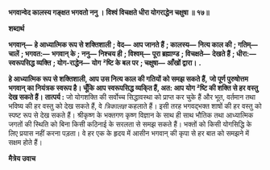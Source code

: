 **भगवान्वेद कालस्य गङ्क्षत भगवतो ननु ।** **विश्वं विचक्षते धीरा योगराद्धेन चक्षुषा ॥ १७॥** 

**शब्दार्थ** 

**भगवान्—** **हे आध्यात्मिक रूप से शक्तिशाली** **; वेद—** **आप जानते हैं** **; कालस्य—** **नित्य काल की** **; गतिम्—** **चालें** **; भगवत:—** **भगवान् के** **; ननु—** **निश्चय ही** **; विश्वम्—** **पूरा ब्रह्माण्ड** **; विचक्षते—** **देखते हैं** **; धीरा:—** **स्वरूपसिद्ध व्यक्ति** **; योग-राद्धेन—** **योग** **²ष्टि के बल पर** **; चक्षुषा—** **आँखों द्वारा।** **.** 

**हे आध्यात्मिक रूप से शक्तिशाली, आप उस नित्य काल की गतियों को समझ सकते हैं,** **जो पूर्ण पुरुषोत्तम भगवान् का नियंत्रक स्वरूप है। चूँकि आप स्वरूपसिद्ध व्यकि्त हैं, अत: आप** **योग ²ष्टि की शक्ति से हर वस्तु देख सकते हैं।** **तात्पर्य :** जो योगशक्ति की सर्वोच्च सिद्धावस्था को प्राप्त कर चुके हैं और भूत, वर्तमान तथा भविष्य की हर वस्तु को देख सकते हैं, वे *त्रिकालज्ञ* कहलाते हैं। इसी तरह भगवद्भक्त शाषों की हर वस्तु को स्पष्ट रूप से देख सकते हैं। श्रीकृष्ण के भक्तगण कृष्ण विज्ञान के साथ ही साथ भौतिक तथा आध्यात्मिक जगतों की स्थिति को बिना किसी कठिनाई के सरलता से समझ सकते हैं। भक्तों को किसी योगसिद्धि के लिए प्रयास नहीं करना पड़ता। वे हर एक के हृदय में आसीन भगवान् की कृपा से हर बात को समझने में सक्षम होते हैं।  

**मैत्रेय उवाच** 